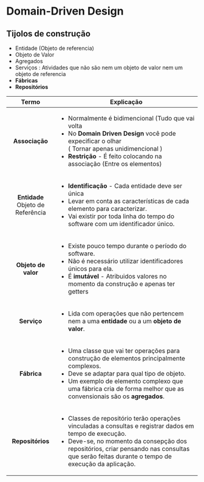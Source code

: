 # Domain-Driven Design 

## Tijolos de construção
* Entidade (Objeto de referencia)
* Objeto de Valor
* Agregados 
* Serviços : Atividades que não são nem um objeto de valor nem um objeto de referencia
* **Fábricas**
* **Repositórios**

Termo | Explicação
:------:|--------
**Associação** | <ul> <li> Normalmente é bidimencional (Tudo que vai volta</li><li> No **Domain Driven Design** você pode expecificar o olhar <br>( Tornar apenas unidimencional )</li><li>**Restrição** -  É feito colocando na associação (Entre os elementos)</li></ul>
**Entidade** <br> Objeto de Referência | <ul><li> **Identificação** - Cada entidade deve ser única</li><li>Levar em conta as características de cada elemento para caracterizar.</li><li>Vai existir por toda linha do tempo do software com um identificador único.</li></ul>
**Objeto de valor** | <ul><li> Existe pouco tempo durante o período do software. </li><li>Não é necessário utilizar identificadores únicos para ela.</li><li>É **imutável** - Atribuidos valores no momento da construção e apenas ter getters</li></ul>
**Serviço** |  <ul><li>Lida com operações que não pertencem nem a uma **entidade** ou a um **objeto de valor**.</li></ul>
**Fábrica** |  <ul> <li> Uma classe que vai ter operações para construção de elementos principalmente complexos.</li><li> Deve se adaptar para qual tipo de objeto.</li><li>Um exemplo de elemento complexo que uma fábrica cria de forma melhor que as convensionais são os **agregados**. </li></ul>
**Repositórios** | <ul><li>Classes de repositório terão operações vinculadas a consultas e registrar dados em tempo de execução.</li><li>Deve-se, no momento da consepção dos repositórios, criar pensando nas consultas que serão feitas durante o tempo de execução da aplicação.</li></ul>

